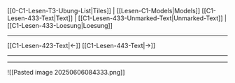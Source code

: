    [[0-C1-Lesen-T3-Ubung-List|Tiles]] | [[Lesen-C1-Models|Models]]
   [[C1-Lesen-433-Text|Text]]  | [[C1-Lesen-433-Unmarked-Text|Unmarked-Text]] | [[C1-Lesen-433-Loesung|Loesung]]

---

[[C1-Lesen-423-Text|←]]         [[C1-Lesen-443-Text|→]]

---
---

![[Pasted image 20250606084333.png]]


